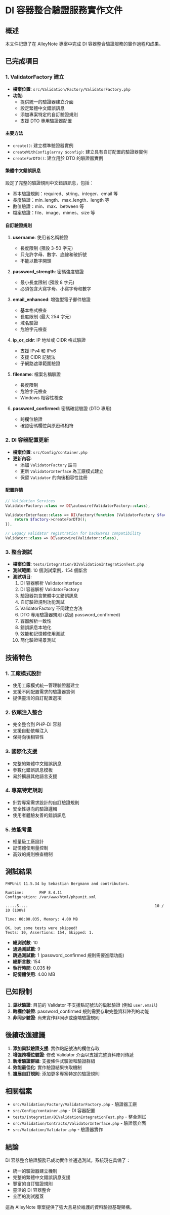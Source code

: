 # DI 容器整合驗證服務實作文件

## 概述

本文件記錄了在 AlleyNote 專案中完成 DI 容器整合驗證服務的實作過程和成果。

## 已完成項目

### 1. ValidatorFactory 建立

- **檔案位置**: `src/Validation/Factory/ValidatorFactory.php`
- **功能**:
  - 提供統一的驗證器建立介面
  - 設定繁體中文錯誤訊息
  - 添加專案特定的自訂驗證規則
  - 支援 DTO 專用驗證器配置

#### 主要方法

- `create()`: 建立標準驗證器實例
- `createWithConfig(array $config)`: 建立具有自訂配置的驗證器實例
- `createForDTO()`: 建立用於 DTO 的驗證器實例

#### 繁體中文錯誤訊息

設定了完整的驗證規則中文錯誤訊息，包括：
- 基本驗證規則：required、string、integer、email 等
- 長度驗證：min_length、max_length、length 等
- 數值驗證：min、max、between 等
- 檔案驗證：file、image、mimes、size 等

#### 自訂驗證規則

1. **username**: 使用者名稱驗證
   - 長度限制 (預設 3-50 字元)
   - 只允許字母、數字、底線和破折號
   - 不能以數字開頭

2. **password_strength**: 密碼強度驗證
   - 最小長度限制 (預設 8 字元)
   - 必須包含大寫字母、小寫字母和數字

3. **email_enhanced**: 增強型電子郵件驗證
   - 基本格式檢查
   - 長度限制 (最大 254 字元)
   - 域名驗證
   - 危險字元檢查

4. **ip_or_cidr**: IP 地址或 CIDR 格式驗證
   - 支援 IPv4 和 IPv6
   - 支援 CIDR 記號法
   - 子網路遮罩範圍驗證

5. **filename**: 檔案名稱驗證
   - 長度限制
   - 危險字元檢查
   - Windows 相容性檢查

6. **password_confirmed**: 密碼確認驗證 (DTO 專用)
   - 跨欄位驗證
   - 確認密碼欄位與原密碼相符

### 2. DI 容器配置更新

- **檔案位置**: `src/Config/container.php`
- **更新內容**:
  - 添加 `ValidatorFactory` 註冊
  - 更新 `ValidatorInterface` 為工廠模式建立
  - 保留 `Validator` 的向後相容性註冊

#### 配置詳情

```php
// Validation Services
ValidatorFactory::class => DI\autowire(ValidatorFactory::class),

ValidatorInterface::class => DI\factory(function (ValidatorFactory $factory) {
    return $factory->createForDTO();
}),

// Legacy validator registration for backwards compatibility
Validator::class => DI\autowire(Validator::class),
```

### 3. 整合測試

- **檔案位置**: `tests/Integration/DIValidationIntegrationTest.php`
- **測試範圍**: 10 個測試案例，154 個斷言
- **測試項目**:
  1. DI 容器解析 ValidatorInterface
  2. DI 容器解析 ValidatorFactory
  3. 驗證器包含繁體中文錯誤訊息
  4. 自訂驗證規則功能測試
  5. ValidatorFactory 不同建立方法
  6. DTO 專用驗證器規則 (跳過 password_confirmed)
  7. 容器解析一致性
  8. 錯誤訊息本地化
  9. 效能和記憶體使用測試
  10. 簡化驗證場景測試

## 技術特色

### 1. 工廠模式設計

- 使用工廠模式統一管理驗證器建立
- 支援不同配置需求的驗證器實例
- 提供靈活的自訂配置選項

### 2. 依賴注入整合

- 完全整合到 PHP-DI 容器
- 支援自動依賴注入
- 保持向後相容性

### 3. 國際化支援

- 完整的繁體中文錯誤訊息
- 參數化錯誤訊息模板
- 易於擴展其他語言支援

### 4. 專案特定規則

- 針對專案需求設計的自訂驗證規則
- 安全性導向的驗證邏輯
- 使用者體驗友善的錯誤訊息

### 5. 效能考量

- 輕量級工廠設計
- 記憶體使用量控制
- 高效的規則檢查機制

## 測試結果

```
PHPUnit 11.5.34 by Sebastian Bergmann and contributors.

Runtime:       PHP 8.4.11
Configuration: /var/www/html/phpunit.xml

.....S....                                                        10 / 10 (100%)

Time: 00:00.035, Memory: 4.00 MB

OK, but some tests were skipped!
Tests: 10, Assertions: 154, Skipped: 1.
```

- **總測試數**: 10
- **通過測試數**: 9
- **跳過測試數**: 1 (password_confirmed 規則需要進階功能)
- **總斷言數**: 154
- **執行時間**: 0.035 秒
- **記憶體使用**: 4.00 MB

## 已知限制

1. **巢狀驗證**: 目前的 Validator 不支援點記號法的巢狀驗證 (例如 `user.email`)
2. **跨欄位驗證**: password_confirmed 規則需要存取完整資料陣列的功能
3. **非同步驗證**: 尚未實作非同步或遠端驗證規則

## 後續改進建議

1. **添加巢狀驗證支援**: 實作點記號法的欄位存取
2. **增強跨欄位驗證**: 修改 Validator 介面以支援完整資料陣列傳遞
3. **新增驗證群組**: 支援條件式驗證和驗證群組
4. **效能最佳化**: 實作驗證結果快取機制
5. **擴展自訂規則**: 添加更多專案特定的驗證規則

## 相關檔案

- `src/Validation/Factory/ValidatorFactory.php` - 驗證器工廠
- `src/Config/container.php` - DI 容器配置
- `tests/Integration/DIValidationIntegrationTest.php` - 整合測試
- `src/Validation/Contracts/ValidatorInterface.php` - 驗證器介面
- `src/Validation/Validator.php` - 驗證器實作

## 結論

DI 容器整合驗證服務已成功實作並通過測試。系統現在具備了：

- 統一的驗證器建立機制
- 完整的繁體中文錯誤訊息支援
- 豐富的自訂驗證規則
- 靈活的 DI 容器整合
- 全面的測試覆蓋

這為 AlleyNote 專案提供了強大且易於維護的資料驗證基礎架構。
